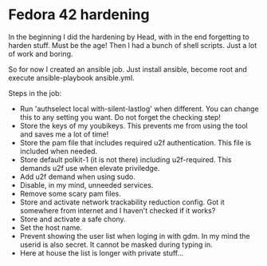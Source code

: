 # Fedora 42 hardening
In the beginning I did the hardening by Head, with in the end forgetting to harden stuff. Must be the age!
Then I had a bunch of shell scripts. Just a lot of work and boring.

So for now I created an ansible job. Just install ansible, become root and execute ansible-playbook ansible.yml.

Steps in the job:
- Run 'authselect local with-silent-lastlog' when different. You can change this to any setting you want. Do not forget the checking step!
- Store the keys of my youbikeys. This prevents me from using the tool and saves me a lot of time!
- Store the pam file that includes required u2f authentication. This file is included when needed.
- Store default polkit-1 (it is not there) including u2f-required. This demands u2f use when elevate priviledge.
- Add u2f demand when using sudo.
- Disable, in my mind, unneeded services.
- Remove some scary pam files.
- Store and activate network trackability reduction config. Got it somewhere from internet and I haven't checked if it works?
- Store and activate a safe chony.
- Set the host name.
- Prevent showing the user list when loging in with gdm. In my mind the userid is also secret. It cannot be masked during typing in.
- Here at house the list is longer with private stuff...
